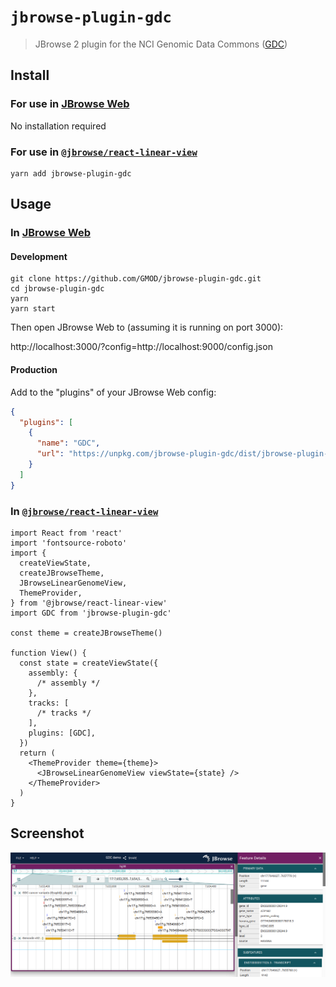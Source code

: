 # `jbrowse-plugin-gdc`

> JBrowse 2 plugin for the NCI Genomic Data Commons ([GDC](https://gdc.cancer.gov/))

## Install

### For use in [JBrowse Web](https://jbrowse.org/jb2/docs/quickstart_web)

No installation required

### For use in [`@jbrowse/react-linear-view`](https://www.npmjs.com/package/@jbrowse/react-linear-genome-view)

```
yarn add jbrowse-plugin-gdc
```

## Usage

### In [JBrowse Web](https://jbrowse.org/jb2/docs/quickstart_web)

#### Development

```
git clone https://github.com/GMOD/jbrowse-plugin-gdc.git
cd jbrowse-plugin-gdc
yarn
yarn start
```

Then open JBrowse Web to (assuming it is running on port 3000):

http://localhost:3000/?config=http://localhost:9000/config.json

#### Production

Add to the "plugins" of your JBrowse Web config:

```json
{
  "plugins": [
    {
      "name": "GDC",
      "url": "https://unpkg.com/jbrowse-plugin-gdc/dist/jbrowse-plugin-gdc.umd.production.min.js"
    }
  ]
}
```

### In [`@jbrowse/react-linear-view`](https://www.npmjs.com/package/@jbrowse/react-linear-genome-view)

```tsx
import React from 'react'
import 'fontsource-roboto'
import {
  createViewState,
  createJBrowseTheme,
  JBrowseLinearGenomeView,
  ThemeProvider,
} from '@jbrowse/react-linear-view'
import GDC from 'jbrowse-plugin-gdc'

const theme = createJBrowseTheme()

function View() {
  const state = createViewState({
    assembly: {
      /* assembly */
    },
    tracks: [
      /* tracks */
    ],
    plugins: [GDC],
  })
  return (
    <ThemeProvider theme={theme}>
      <JBrowseLinearGenomeView viewState={state} />
    </ThemeProvider>
  )
}
```

## Screenshot

![](img/1.png)
